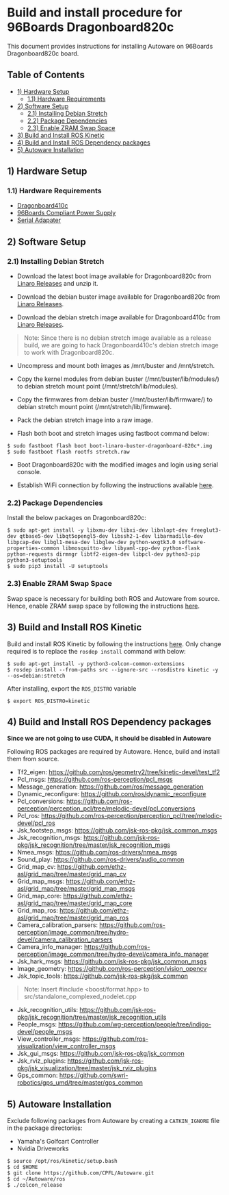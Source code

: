 # Build and install procedure for 96Boards Dragonboard820c

This document provides instructions for installing Autoware on 96Boards
Dragonboard820c board.

## Table of Contents
- [1) Hardware Setup](#1-hardware-setup)
   - [1.1) Hardware Requirements](#11-hardware-requirements)
- [2) Software Setup](#2-software-setup)
   - [2.1) Installing Debian Stretch](#21-installing-debian-stretch)
   - [2.2) Package Dependencies](#22-package-dependencies)
   - [2.3) Enable ZRAM Swap Space](#23-enable-zram-swap-space)
- [3) Build and Install ROS Kinetic](#3-build-and-install-ros-kinetic)
- [4) Build and Install ROS Dependency packages](#4-build-and-install-ros-dependency-packages)
- [5) Autoware Installation](#5-autoware-installation)

## 1) Hardware Setup

### 1.1) Hardware Requirements

- [Dragonboard410c](https://www.96boards.org/product/dragonboard410c/)
- [96Boards Compliant Power Supply](http://www.96boards.org/product/power/)
- [Serial Adapater](https://www.96boards.org/product/uartserial/)

## 2) Software Setup

### 2.1) Installing Debian Stretch

- Download the latest boot image available for Dragonboard820c from [Linaro Releases](http://snapshots.linaro.org/96boards/dragonboard820c/linaro/debian/latest/boot-linaro-buster-dragonboard-820c-211.img.gz) and unzip it.

- Download the debian buster image available for Dragonboard820c from [Linaro Releases](http://snapshots.linaro.org/96boards/dragonboard820c/linaro/debian/latest/linaro-buster-alip-dragonboard-820c-211.img.gz).

- Download the debian stretch image available for Dragonboard410c from [Linaro Releases](http://releases.linaro.org/96boards/dragonboard410c/linaro/debian/17.04.1/linaro-stretch-alip-qcom-snapdragon-arm64-20170607-246.img.gz).

> Note: Since there is no debian stretch image available as a release build, we are going to hack
        Dragonboard410c's debian stretch image to work with Dragonboard820c.

- Uncompress and mount both images as /mnt/buster and /mnt/stretch.

- Copy the kernel modules from debian buster (/mnt/buster/lib/modules/) to debian stretch mount point (/mnt/stretch/lib/modules).

- Copy the firmwares from debian buster (/mnt/buster/lib/firmware/) to debian stretch mount point (/mnt/stretch/lib/firmware).

- Pack the debian stretch image into a raw image.

- Flash both boot and stretch images using fastboot command below:

```shell
$ sudo fastboot flash boot boot-linaro-buster-dragonboard-820c*.img
$ sudo fastboot flash rootfs stretch.raw
```
- Boot Dragonboard820c with the modified images and login using serial console.

- Establish WiFi connection by following the instructions available [here](https://github.com/96boards/documentation/blob/master/consumer/guides/wifi_commandline.md).

### 2.2) Package Dependencies

Install the below packages on Dragonboard820c:

```shell
$ sudo apt-get install -y libxmu-dev libxi-dev libnlopt-dev freeglut3-dev qtbase5-dev libqt5opengl5-dev libssh2-1-dev libarmadillo-dev libpcap-dev libgl1-mesa-dev libglew-dev python-wxgtk3.0 software-properties-common libmosquitto-dev libyaml-cpp-dev python-flask python-requests dirmngr libtf2-eigen-dev libpcl-dev python3-pip python3-setuptools
$ sudo pip3 install -U setuptools
```

### 2.3) Enable ZRAM Swap Space

Swap space is necessary for building both ROS and Autoware from source.
Hence, enable ZRAM swap space by following the instructions [here](https://github.com/96boards/documentation/blob/master/consumer/guides/zram_swapspace.md).

## 3) Build and Install ROS Kinetic

Build and install ROS Kinetic by following the instructions [here](http://wiki.ros.org/kinetic/Installation/Source).
Only change required is to replace the `rosdep install` command with below:

```shell
$ sudo apt-get install -y python3-colcon-common-extensions
$ rosdep install --from-paths src --ignore-src --rosdistro kinetic -y --os=debian:stretch
```

After installing, export the `ROS_DISTRO` variable

```shell
$ export ROS_DISTRO=kinetic
```

## 4) Build and Install ROS Dependency packages

**Since we are not going to use CUDA, it should be disabled in Autoware**

Following ROS packages are required by Autoware. Hence, build and
install them from source.

- Tf2_eigen: https://github.com/ros/geometry2/tree/kinetic-devel/test_tf2 
- Pcl_msgs: https://github.com/ros-perception/pcl_msgs 
- Message_generation: https://github.com/ros/message_generation 
- Dynamic_reconfigure: https://github.com/ros/dynamic_reconfigure 
- Pcl_conversions: https://github.com/ros-perception/perception_pcl/tree/melodic-devel/pcl_conversions 
- Pcl_ros: https://github.com/ros-perception/perception_pcl/tree/melodic-devel/pcl_ros 
- Jsk_footstep_msgs: https://github.com/jsk-ros-pkg/jsk_common_msgs 
- Jsk_recognition_msgs: https://github.com/jsk-ros-pkg/jsk_recognition/tree/master/jsk_recognition_msgs 
- Nmea_msgs: https://github.com/ros-drivers/nmea_msgs 
- Sound_play: https://github.com/ros-drivers/audio_common 
- Grid_map_cv: https://github.com/ethz-asl/grid_map/tree/master/grid_map_cv 
- Grid_map_msgs: https://github.com/ethz-asl/grid_map/tree/master/grid_map_msgs 
- Grid_map_core: https://github.com/ethz-asl/grid_map/tree/master/grid_map_core 
- Grid_map_ros: https://github.com/ethz-asl/grid_map/tree/master/grid_map_ros 
- Camera_calibration_parsers: https://github.com/ros-perception/image_common/tree/hydro-devel/camera_calibration_parsers 
- Camera_info_manager: https://github.com/ros-perception/image_common/tree/hydro-devel/camera_info_manager 
- Jsk_hark_msgs: https://github.com/jsk-ros-pkg/jsk_common_msgs 
- Image_geometry: https://github.com/ros-perception/vision_opencv 
- Jsk_topic_tools: https://github.com/jsk-ros-pkg/jsk_common
> Note: Insert #include <boost/format.hpp> to src/standalone_complexed_nodelet.cpp
- Jsk_recognition_utils: https://github.com/jsk-ros-pkg/jsk_recognition/tree/master/jsk_recognition_utils
- People_msgs: https://github.com/wg-perception/people/tree/indigo-devel/people_msgs 
- View_controller_msgs: https://github.com/ros-visualization/view_controller_msgs 
- Jsk_gui_msgs: https://github.com/jsk-ros-pkg/jsk_common
- Jsk_rviz_plugins: https://github.com/jsk-ros-pkg/jsk_visualization/tree/master/jsk_rviz_plugins 
- Gps_common: https://github.com/swri-robotics/gps_umd/tree/master/gps_common 

## 5) Autoware Installation

Exclude following packages from Autoware by creating a `CATKIN_IGNORE` file
in the package directories:

- Yamaha's Golfcart Controller
- Nvidia Driveworks

```shell
$ source /opt/ros/kinetic/setup.bash
$ cd $HOME
$ git clone https://github.com/CPFL/Autoware.git
$ cd ~/Autoware/ros
$ ./colcon_release
```
